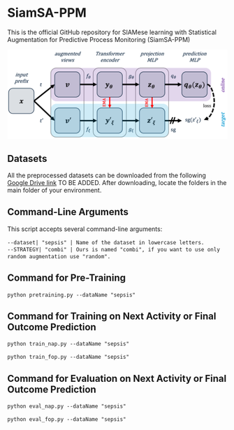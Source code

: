 # SiamSA-PPM

This is the official GitHub repository for SIAMese learning with Statistical Augmentation for Predictive Process Monitoring (SiamSA-PPM)

![The Framework](framework.png)

## Datasets

All the preprocessed datasets can be downloaded from the following [Google Drive link](https://drive.google.com/drive/folders/1KH_tGC7SPEwpH0E9F0gZMLEbGOebnCn-?usp=share_link) TO BE ADDED. After downloading, locate the folders in the main folder of your environment.


## Command-Line Arguments

This script accepts several command-line arguments:

```
--dataset| "sepsis" | Name of the dataset in lowercase letters. 
--STRATEGY| "combi" | Ours is named "combi", if you want to use only random augmentation use "random".

```

## **Command for Pre-Training**
```
python pretraining.py --dataName "sepsis"
```

## **Command for Training on Next Activity or Final Outcome Prediction**
```
python train_nap.py --dataName "sepsis"
```
```
python train_fop.py --dataName "sepsis"
```

## **Command for Evaluation on Next Activity or Final Outcome Prediction**
```
python eval_nap.py --dataName "sepsis"
```
```
python eval_fop.py --dataName "sepsis"
```
